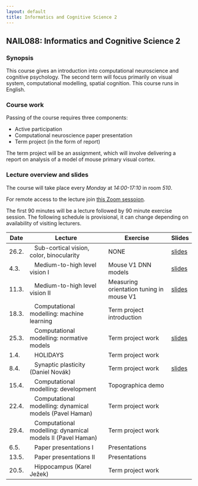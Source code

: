 ```yaml
---
layout: default
title: Informatics and Cognitive Science 2
---
```

## NAIL088: Informatics and Cognitive Science 2

### Synopsis

This course gives an introduction into computational neuroscience and cognitive psychology. 
The second term will focus primarily on visual system, computational modelling, spatial cognition. 
This course runs in English. 

### Course work

Passing of the course requires three components:
* Active participation
* Computational neuroscience paper presentation
* Term project (in the form of report)

The term project will be an assignment, which will involve delivering a report on analysis of a model of mouse primary visual cortex.

### Lecture overview and slides

The course will take place every *Monday* at *14:00-17:10* in room *510*. 

For remote access to the lecture join [this Zoom sessoion](https://cuni-cz.zoom.us/j/96504276010?pwd=ajdLMVY3OEtEVWNLTytEMGszZHJVQT09).

The first 90 minutes will be a lecture followed by 90 minute exercise session.
The following schedule is provisional, it can change depending on availability of visiting lecturers. 



| Date   |  Lecture                                                                 | Exercise | Slides |
|--------|--------------------------------------------------------------------------|-----------|--------|
| 26.2.  |  &nbsp;&nbsp; Sub-cortical vision, color, binocularity                   | NONE      | [slides](https://e.pcloud.link/publink/show?code=XZA5yLZCOlIQQc8kY7cQI6GOiduVmS17y7X) |
| 4.3.   |  &nbsp;&nbsp; Medium-to-high level vision I                              | Mouse V1 DNN models | [slides](https://e.pcloud.link/publink/show?code=XZi5yLZImemeQm6DYXUeWxAwBdjBSleUQkV) | 
| 11.3.  |  &nbsp;&nbsp; Medium-to-high level vision II                             | Measuring orientation tuning in mouse V1 | [slides](https://e.pcloud.link/publink/show?code=XZi5yLZImemeQm6DYXUeWxAwBdjBSleUQkV) |
| 18.3.  |  &nbsp;&nbsp; Computational modelling: machine learning                  | Term project introduction          |         |
| 25.3.  |  &nbsp;&nbsp; Computational modelling: normative models                  | Term project work          | [slides](https://e.pcloud.link/publink/show?code=XZo5yLZuEgnDCUodfSDTkcyASKujf6Pfsey) |
| 1.4.   |  &nbsp;&nbsp; HOLIDAYS                                                   | Term project work          |        |
| 8.4.   |  &nbsp;&nbsp; Synaptic plasticity (Daniel Novák)                         | Term project work          | [slides](https://e.pcloud.link/publink/show?code=XZPBfSZJCEbAhBzRQF3d7AxI2sjfLkjHik7) |
| 15.4.  |  &nbsp;&nbsp; Computational modelling: development                       | Topographica demo      |        |
| 22.4.  |  &nbsp;&nbsp; Computational modelling: dynamical models    (Pavel Haman) | Term project work          |        |
| 29.4.   |  &nbsp;&nbsp; Computational modelling: dynamical models II (Pavel Haman) | Term project work          |        |
| 6.5.  |  &nbsp;&nbsp; Paper presentations I                                      | Presentations          |        |
| 13.5.  |  &nbsp;&nbsp; Paper presentations II                                     | Presentations          |        |
| 20.5.  |  &nbsp;&nbsp; Hippocampus (Karel Ježek)                                  | Term project work          |        |




